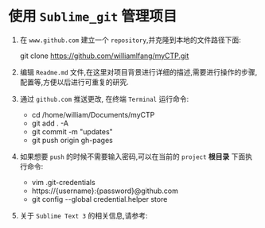 # 使用 `Sublime_git` 管理项目

1. 在 `www.github.com` 建立一个 `repository`,并克隆到本地的文件路径下面:
 
    git clone https://github.com/williamlfang/myCTP.git

2. 编辑 `Readme.md` 文件,在这里对项目背景进行详细的描述,需要进行操作的步骤,配置等,方便以后进行可重复的研究.

3. 通过 `github.com` 推送更改, 在终端 `Terminal` 运行命令:

    - cd /home/william/Documents/myCTP
    - git add . -A
    - git commit -m "updates"
    - git push origin gh-pages

4. 如果想要 `push` 的时候不需要输入密码,可以在当前的 `project` **根目录** 下面执行命令:
        
    - vim .git-credentials
    - https://{username}:{password}@github.com
    - git config --global credential.helper store

5. 关于 `Sublime Text 3` 的相关信息,请参考:   
